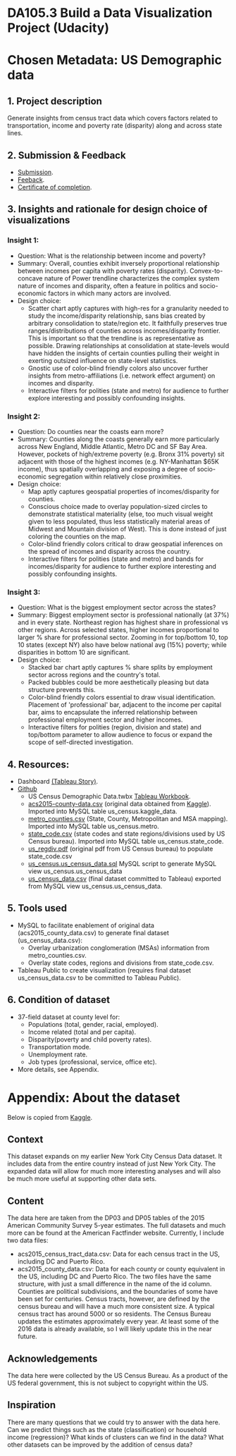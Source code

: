 # DA105.3 Build a Data Visualization Project (Udacity)

# Chosen Metadata: US Demographic data

## 1. Project description
Generate insights from census tract data which covers factors related to transportation, income and poverty rate (disparity) along and across state lines. 

## 2. Submission & Feedback
 * [Submission](https://github.com/coderedstorage/US_Census_Demographic_Data/blob/main/DA105.3%20Build%20a%20Data%20Visualization%20Project%20AK.pdf).
 * [Feeback](https://github.com/coderedstorage/US_Census_Demographic_Data/blob/main/Telling%20Stories%20with%20Data%20Feedback.pdf).
 * [Certificate of completion](https://graduation.udacity.com/confirm/e/05254ddc-f008-11ed-8f0a-97a19973e897).

## 3. Insights and rationale for design choice of visualizations 
### Insight 1:
  * Question: What is the relationship between income and poverty?
  * Summary: Overall, counties exhibit inversely proportional relationship between incomes per capita with poverty rates (disparity). Convex-to-concave nature of Power trendline characterizes the complex system nature of incomes and disparity, often a feature in politics and socio-economic factors in which many actors are involved.
  * Design choice: 
    * Scatter chart aptly captures with high-res for a granularity needed to study the income/disparity relationship, sans bias created by arbitrary consolidation to state/region etc. It faithfully preserves true ranges/distributions of counties across incomes/disparity frontier. This is important so that the trendline is as representative as possible. Drawing relationships at consolidation at state-levels would have hidden the insights of certain counties pulling their weight in exerting outsized influence on state-level statistics.
    * Gnostic use of color-blind friendly colors also uncover further insights from metro-affiliations (i.e. network effect argument) on incomes and disparity.
    * Interactive filters for polities (state and metro) for audience to further explore interesting and possibly confounding insights.
### Insight 2:
  * Question: Do counties near the coasts earn more?
  * Summary: Counties along the coasts generally earn more particularly across New England, Middle Atlantic, Metro DC and SF Bay Area. However, pockets of high/extreme poverty (e.g. Bronx 31% poverty) sit adjacent with those of the highest incomes (e.g. NY-Manhattan $65K income), thus spatially overlapping and exposing a degree of socio-economic segregation within relatively close proximities.
  * Design choice: 
    * Map aptly captures geospatial properties of incomes/disparity for counties. 
    * Conscious choice made to overlay population-sized circles to demonstrate statistical materiality (else, too much visual weight given to less populated, thus less statistically material areas of Midwest and Mountain division of West). This is done instead of just coloring the counties on the map.
    * Color-blind friendly colors critical to draw geospatial inferences on the spread of incomes and disparity across the country.
    * Interactive filters for polities (state and metro) and bands for incomes/disparity for audience to further explore interesting and possibly confounding insights.
### Insight 3: 
  * Question: What is the biggest employment sector across the states?
  * Summary: Biggest employment sector is professional nationally  (at 37%) and in every state. Northeast region has highest share in professional vs other regions. Across selected states, higher incomes proportional to larger % share for professional  sector. Zooming in for top/bottom 10, top 10 states (except NY) also have below national avg (15%) poverty; while disparities in bottom 10 are significant.
  * Design choice: 
    * Stacked bar chart aptly captures % share splits by employment sector across regions and the country's total. 
    * Packed bubbles could be more aesthetically pleasing but data structure prevents this.
    * Color-blind friendly colors essential to draw visual identification. Placement of 'professional' bar, adjacent to the income per capital bar, aims to encapsulate the inferred relationship between professional employment sector and higher incomes.
    * Interactive filters for polities (region, division and state) and top/bottom parameter to allow audience to focus or expand the scope of self-directed investigation. 

## 4. Resources: 
* Dashboard [(Tableau Story)](https://public.tableau.com/app/profile/alan.kong2051/viz/USCensusDemographicData_16858286856570/Story).
* [Github](https://github.com/coderedstorage/US_Census_Demographic_Data)
   * US Census Demographic Data.twbx [Tableau Workbook](https://github.com/coderedstorage/US_Census_Demographic_Data/commit/7769b60da7a9dd42f6d1a3d4fcb3abb7944fcc1a).
   * [acs2015-county-data.csv](https://github.com/coderedstorage/US_Census_Demographic_Data/commit/b219198d617ada70971ac817439692e55221439f) (original data obtained from [Kaggle](https://www.kaggle.com/muonneutrino/us-census-demographic-data/data)). Imported into MySQL table us_census.kaggle_data.
   * [metro_counties.csv](https://github.com/coderedstorage/US_Census_Demographic_Data/blob/main/metro_counties.csv) (State, County, Metropolitan and MSA mapping). Imported into MySQL table us_census.metro.
   * [state_code.csv](https://github.com/coderedstorage/US_Census_Demographic_Data/blob/main/state_code.csv) (state codes and state regions/divisions used by US Census bureau). Imported into MySQL table us_census.state_code. 
   * [us_regdiv.pdf](https://github.com/coderedstorage/US_Census_Demographic_Data/blob/main/us_regdiv.pdf) (original pdf from US Census bureau) to populate state_code.csv
   * [us_census.us_census_data.sql](https://github.com/coderedstorage/US_Census_Demographic_Data/blob/main/us_census.us_census_data.sql) MySQL script to generate MySQL view us_census.us_census_data
   * [us_census_data.csv](https://github.com/coderedstorage/US_Census_Demographic_Data/blob/main/us_census.us_census_data.sql) (final dataset committed to Tableau) exported from MySQL view us_census.us_census_data. 

## 5. Tools used
* MySQL to facilitate enablement of original data (acs2015_county_data.csv) to generate final dataset (us_census_data.csv):
  * Overlay urbanization conglomeration (MSAs) information from metro_counties.csv. 
  * Overlay state codes, regions and divisions from state_code.csv.
* Tableau Public to create visualization (requires final dataset us_census_data.csv to be committed to Tableau Public).

## 6. Condition of dataset
* 37-field dataset at county level for:
  * Populations (total, gender, racial, employed). 
  * Income related (total and per capita).
  * Disparity(poverty and child poverty rates).
  * Transportation mode.
  * Unemployment rate.
  * Job types (professional, service, office etc).
* More details, see Appendix.

# Appendix: About the dataset
Below is copied from [Kaggle](https://www.kaggle.com/datasets/muonneutrino/us-census-demographic-data).
## Context
This dataset expands on my earlier New York City Census Data dataset. It includes data from the entire country instead of just New York City. 
The expanded data will allow for much more interesting analyses and will also be much more useful at supporting other data sets.

## Content
The data here are taken from the DP03 and DP05 tables of the 2015 American Community Survey 5-year estimates. The full datasets and much more can be found at the American Factfinder website. Currently, I include two data files:
* acs2015_census_tract_data.csv: Data for each census tract in the US, including DC and Puerto Rico.
* acs2015_county_data.csv: Data for each county or county equivalent in the US, including DC and Puerto Rico.
The two files have the same structure, with just a small difference in the name of the id column. Counties are political subdivisions, and the boundaries of some have been set for centuries. Census tracts, however, are defined by the census bureau and will have a much more consistent size. A typical census tract has around 5000 or so residents. 
The Census Bureau updates the estimates approximately every year. At least some of the 2016 data is already available, so I will likely update this in the near future.

## Acknowledgements
The data here were collected by the US Census Bureau. As a product of the US federal government, this is not subject to copyright within the US.

## Inspiration
There are many questions that we could try to answer with the data here. Can we predict things such as the state (classification) or household income (regression)? What kinds of clusters can we find in the data? What other datasets can be improved by the addition of census data?
